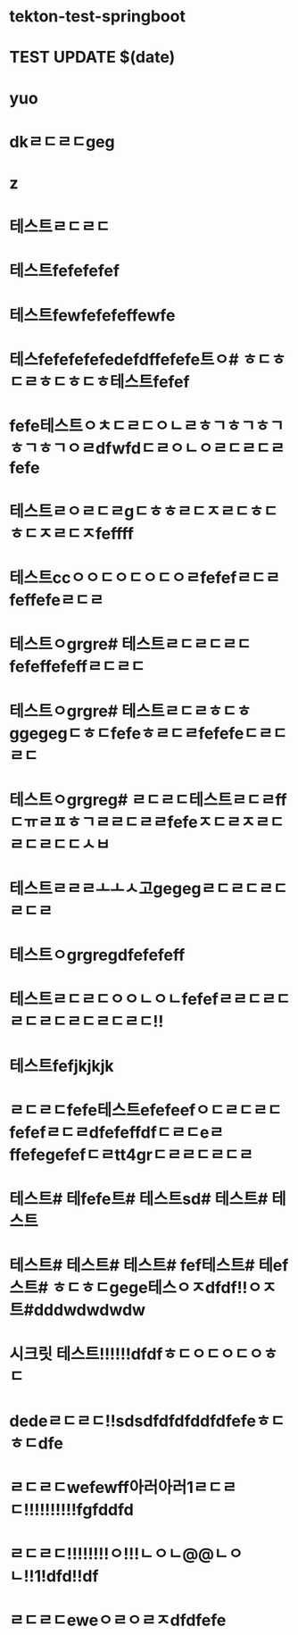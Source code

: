 # tekton-test-springboot
# TEST UPDATE $(date)
# yuo
# dkㄹㄷㄹㄷgeg
# z
# 테스트ㄹㄷㄹㄷ
# 테스트fefefefef
# 테스트fewfefefeffewfe
# 테스fefefefefedefdffefefe트ㅇ# ㅎㄷㅎㄷㄹㅎㄷㅎㄷㅎ테스트fefef
# fefe테스트ㅇㅊㄷㄹㄷㅇㄴㄹㅎㄱㅎㄱㅎㄱㅎㄱㅎㄱㅇㄹdfwfdㄷㄹㅇㄴㅇㄹㄷㄹㄷㄹfefe
# 테스트ㄹㅇㄹㄷㄹgㄷㅎㅎㄹㄷㅈㄹㄷㅎㄷㅎㄷㅈㄹㄷㅈfeffff
# 테스트ccㅇㅇㄷㅇㄷㅇㄷㅇㄹfefefㄹㄷㄹfeffefeㄹㄷㄹ
# 테스트ㅇgrgre# 테스트ㄹㄷㄹㄷㄹㄷfefeffefeffㄹㄷㄹㄷ
# 테스트ㅇgrgre# 테스트ㄹㄷㄹㅎㄷㅎggegegㄷㅎㄷfefeㅎㄹㄷㄹfefefeㄷㄹㄷㄹㄷ
# 테스트ㅇgrgreg# ㄹㄷㄹㄷ테스트ㄹㄷㄹffㄷㅠㄹㅍㅎㄱㄹㄹㄷㄹㄹfefeㅈㄷㄹㅈㄹㄷㄹㄷㄹㄷㄷㅅㅂ
# 테스트ㄹㄹㄹㅗㅗㅅ고gegegㄹㄷㄹㄷㄹㄷㄹㄷㄹ
# 테스트ㅇgrgregdfefefeff
# 테스트ㄹㄷㄹㄷㅇㅇㄴㅇㄴfefefㄹㄹㄷㄹㄷㄹㄷㄹㄷㄹㄷㄹㄷㄹㄷ!!
# 테스트fefjkjkjk
# ㄹㄷㄹㄷfefe테스트efefeefㅇㄷㄹㄷㄹㄷfefefㄹㄷㄹdfefeffdfㄷㄹㄷeㄹffefegefefㄷㄹtt4grㄷㄹㄹㄷㄹㄷㄹ
# 테스트# 테fefe트# 테스트sd# 테스트# 테스트
# 테스트# 테스트# 테스트# fef테스트# 테ef스트# ㅎㄷㅎㄷgege테스ㅇㅈdfdf!!ㅇㅈ트#dddwdwdwdw
# 시크릿 테스트!!!!!!dfdfㅎㄷㅇㄷㅇㄷㅇㅎㄷ
# dedeㄹㄷㄹㄷ!!sdsdfdfdfddfdfefeㅎㄷㅎㄷdfe
# ㄹㄷㄹㄷwefewff아러아러1ㄹㄷㄹㄷ!!!!!!!!!!fgfddfd
# ㄹㄷㄹㄷ!!!!!!!!ㅇ!!!ㄴㅇㄴ@@ㄴㅇㄴ!!1!dfd!!df
# ㄹㄷㄹㄷeweㅇㄹㅇㄹㅈdfdfefe

